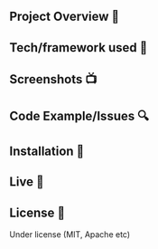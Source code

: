 ## Project Overview 🎉

## Tech/framework used 🔧

## Screenshots 📺

## Code Example/Issues 🔍

## Installation 💾

## Live 📍

## License 🔱

Under license (MIT, Apache etc)

